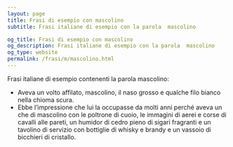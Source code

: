 ```yaml
---
layout: page
title: Frasi di esempio con mascolino 
subtitle: Frasi italiane di esempio con la parola  mascolino

og_title: Frasi di esempio con mascolino 
og_description: Frasi italiane di esempio con la parola  mascolino
og_type: website
permalink: /frasi/m/mascolino.html
---
```


Frasi italiane di esempio contenenti la parola mascolino:


- Aveva un volto affilato, mascolino, il naso grosso e qualche filo bianco nella chioma scura.
- Ebbe l’impressione che lui la occupasse da molti anni perché aveva un che di mascolino con le poltrone di cuoio, le immagini di aerei e corse di cavalli alle pareti, un humidor di cedro pieno di sigari fragranti e un tavolino di servizio con bottiglie di whisky e brandy e un vassoio di bicchieri di cristallo.
